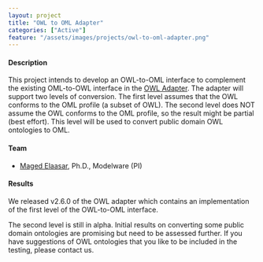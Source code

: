 ```yaml
---
layout: project
title: "OWL to OML Adapter"
categories: ["Active"]
feature: "/assets/images/projects/owl-to-oml-adapter.png"
---
```


#### Description

This project intends to develop an OWL-to-OML interface to complement the existing OML-to-OWL interface in the [OWL Adapter](https://github.com/opencaesar/owl-adapter). The adapter will support two levels of conversion. The first level assumes that the OWL conforms to the OML profile (a subset of OWL). The second level does NOT assume the OWL conforms to the OML profile, so the result might be partial (best effort). This level will be used to convert public domain OWL ontologies to OML.

#### Team

- [Maged Elaasar](/maged-elaasar.html), Ph.D., Modelware (PI)

#### Results

We released v2.6.0 of the OWL adapter which contains an implementation of the first level of the OWL-to-OML interface.

The second level is still in alpha. Initial results on converting some public domain ontologies are promising but need to be assessed further. If you have suggestions of OWL ontologies that you like to be included in the testing, please contact us.
